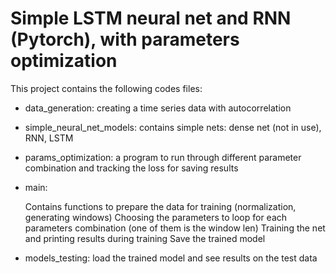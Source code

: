 # Simple LSTM neural net and RNN (Pytorch), with parameters optimization

This project contains the following codes files:


- data_generation:  creating a time series data with autocorrelation


- simple_neural_net_models: contains simple nets: dense net (not in use), RNN, LSTM


- params_optimization: a program to run through different parameter combination and tracking the loss for saving results


- main:

    Contains functions to prepare the data for training (normalization, generating windows)
    Choosing the parameters to loop for each parameters combination (one of them is the window len)
    Training the net and printing results during training
    Save the trained model


- models_testing: load the trained model and see results on the test data


